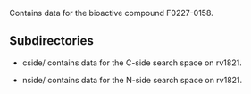 Contains data for the bioactive compound F0227-0158.

## Subdirectories

- cside/ contains data for the C-side search space on rv1821.

- nside/ contains data for the N-side search space on rv1821.

